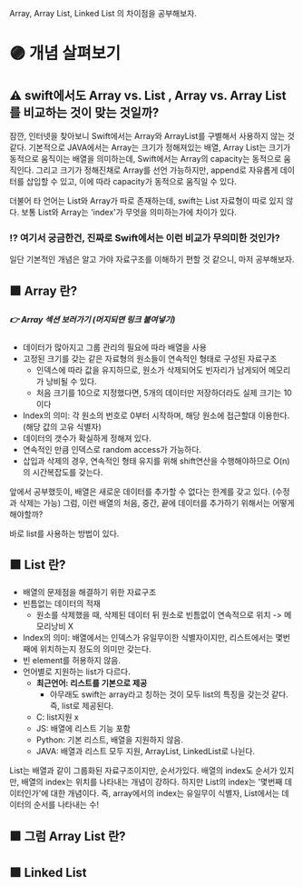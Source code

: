 
Array, Array List, Linked List 의 차이점을 공부해보자.

# 🟣 개념 살펴보기

## ⚠️ swift에서도 Array vs. List , Array vs. Array List 를 비교하는 것이 맞는 것일까?
잠깐, 인터넷을 찾아보니 Swift에서는 Array와 ArrayList를 구별해서 사용하지 않는 것 같다. 기본적으로 JAVA에서는 Array는 크기가 정해져있는 배열, Array List는 크기가 동적으로 움직이는 배열을 의미하는데, Swift에서는 Array의 capacity는 동적으로 움직인다. 그리고 크기가 정해진채로 Array를 선언 가능하지만, append로 자유롭게 데이터를 삽입할 수 있고, 이에 따라 capacity가 동적으로 움직일 수 있다.

더불어 타 언어는 List와 Array가 따로 존재하는데, swift는 List 자료형이 따로 있지 않다. 보통 List와 Array는 'index'가 무엇을 의미하는가에 차이가 있다.

### ⁉️ 여기서 궁금한건, 진짜로 Swift에서는 이런 비교가 무의미한 것인가? 


일단 기본적인 개념은 알고 가야 자료구조를 이해하기 편할 것 같으니, 마저 공부해보자.

## 🟪 Array 란?
##### 👉 Array 섹션 보러가기 (머지되면 링크 붙여넣기)

- 데이터가 많아지고 그룹 관리의 필요에 따라 배열을 사용
- 고정된 크기를 갖는 같은 자료형의 원소들이 연속적인 형태로 구성된 자료구조
  - 인덱스에 따라 값을 유지하므로, 원소가 삭제되어도 빈자리가 남게되어 메모리가 낭비될 수 있다.
  - 처음 크기를 10으로 지정했다면, 5개의 데이터만 저장하더라도 실제 크기는 10이다
- Index의 의미: 각 원소의 번호로 0부터 시작하며, 해당 원소에 접근할대 이용한다. (해당 값의 고유 식별자)
- 데이터의 갯수가 확실하게 정해져 있다.
- 연속적인 만큼 인덱스로 random access가 가능하다.
- 삽입과 삭제의 경우, 연속적인 형태 유지를 위해 shift연산을 수행해야하므로 O(n)의 시간복잡도를 갖는다.

앞에서 공부했듯이, 배열은 새로운 데이터를 추가할 수 없다는 한계를 갖고 있다. (수정과 삭제는 가능)
그럼, 이런 배열의 처음, 중간, 끝에 데이터를 추가하기 위해서는 어떻게 해야할까?

바로 list를 사용하는 방법이 있다.


## 🟪 List 란?

- 배열의 문제점을 해결하기 위한 자료구조
- 빈틈없는 데이터의 적재
  - 원소를 삭제했을 때, 삭제된 데이터 뒤 원소로 빈틈없이 연속적으로 위치 -> 메모리낭비 X
- Index의 의미: 배열에서는 인덱스가 유일무이한 식별자이지만, 리스트에서는 몇번째에 위치하는지 정도의 의미만 갖는다.
- 빈 element를 허용하지 않음.
- 언어별로 지원하는 list가 다르다.
  - **최근언어: 리스트를 기본으로 제공**
    - 아무래도 swift는 array라고 칭하는 것이 모두 list의 특징을 갖는것 같다. 즉, list로 제공된다.
  - C: list지원 x
  - JS: 배열에 리스트 기능 포함
  - Python: 기본 리스트, 배열을 지원하지 않음.
  - JAVA: 배열과 리스트 모두 지원, ArrayList, LinkedList로 나뉜다.

List는 배열과 같이 그룹화된 자료구조이지만, 순서가있다. 배열의 index도 순서가 있지만, 배열의 index는 위치를 나타내는 개념이 강하다. 하지만 List의 index는 '몇번째 데이터인가'에 대한 개념이다. 즉, array에서의 index는 유일무이 식별자, List에서는 데이터의 순서를 나타내는 수!



## 🟪 그럼 Array List 란?


## 🟪 Linked List
